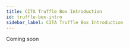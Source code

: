 ```yaml
---
title: CITA Truffle Box Introduction
id: truffle-box-intro
sidebar_label: CITA Truffle Box Introduction
---
```

Coming soon